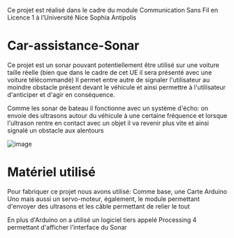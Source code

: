 Ce projet est réalisé dans le cadre du module Communication Sans Fil en Licence 1 à l’Université
Nice Sophia Antipolis


# Car-assistance-Sonar

Ce projet est un sonar pouvant potentiellement être utilisé sur une voiture taille réelle (bien que dans le cadre de cet UE il sera présenté avec une voiture télécommandé)
Il permet entre autre de signaler l'utilisateur au moindre obstacle présent devant le véhicule et ainsi permettre à l'utilisateur d'anticiper et d'agir en conséquence.

Comme les sonar de bateau il fonctionne avec un système d'écho: on envoie des ultrasons autour du véhicule à une certaine fréquence et lorsque l'ultrason rentre en contact avec un objet il va revenir plus vite et ainsi signalé un obstacle aux alentours

![image](https://user-images.githubusercontent.com/106160039/170998718-e4c8e74d-51f5-458c-9e86-7f237da1da46.png)


# Matériel utilisé

Pour fabriquer ce projet nous avons utilisé: Comme base, une Carte Arduino Uno mais aussi un servo-moteur, également, le module permettant d'envoyer des ultrasons et les câble permettant de relier le tout 

En plus d'Arduino on a utilisé un logiciel tiers appelé Processing 4 permettant d'afficher l'interface du Sonar 
